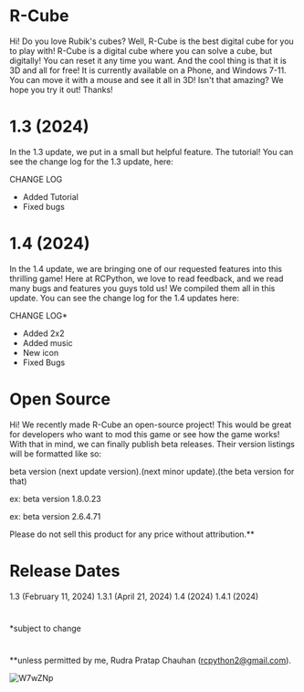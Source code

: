 # R-Cube

Hi! Do you love Rubik's cubes? Well, R-Cube is the best digital cube for you to play with!
R-Cube is a digital cube where you can solve a cube, but digitally! You can reset it any time you want. And the cool thing is that it is 3D and all for free! It is currently available on a Phone, and Windows 7-11. You can move it with a mouse and see it all in 3D! Isn't that amazing? We hope you try it out! Thanks!

# 1.3 (2024)

In the 1.3 update, we put in a small but helpful feature. The tutorial! You can see the change log for the 1.3 update, here:

CHANGE LOG

- Added Tutorial
- Fixed bugs

# 1.4 (2024)

In the 1.4 update, we are bringing one of our requested features into this thrilling game! Here at RCPython, we love to read feedback, and we read many bugs and features you guys told us! We compiled them all in this update. You can see the change log for the 1.4 updates here:

CHANGE LOG*

- Added 2x2
- Added music
- New icon
- Fixed Bugs


# Open Source

Hi! We recently made R-Cube an open-source project! This would be great for developers who want to mod this game or see how the game works! With that in mind, we can finally publish beta releases. Their version listings will be formatted like so:

  beta version (next update version).(next minor update).(the beta version for that)
  
  ex:
  beta version 1.8.0.23
  
  ex:
  beta version 2.6.4.71

Please do not sell this product for any price without attribution.**

# Release Dates

1.3 (February 11, 2024)
1.3.1 (April 21, 2024)
1.4 (2024)
1.4.1 (2024)

#

*subject to change
#
**unless permitted by me, Rudra Pratap Chauhan (rcpython2@gmail.com).


![W7wZNp](https://github.com/rudrac19/R-Cube/assets/97199437/d6e30757-b5ce-4560-8f3a-2bf08614059d)
